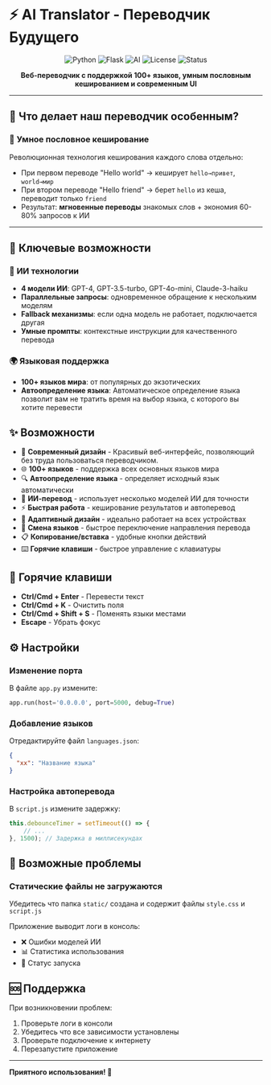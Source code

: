 # ⚡ AI Translator - Переводчик Будущего

<div align="center">

![Python](https://img.shields.io/badge/Python-3.8%2B-3776ab?style=for-the-badge&logo=python&logoColor=white)
![Flask](https://img.shields.io/badge/Flask-2.3%2B-000000?style=for-the-badge&logo=flask&logoColor=white)
![AI](https://img.shields.io/badge/AI-Powered-FF6B6B?style=for-the-badge&logo=openai&logoColor=white)
![License](https://img.shields.io/badge/License-MIT-00D4AA?style=for-the-badge&logo=opensourceinitiative&logoColor=white)
![Status](https://img.shields.io/badge/Status-Active-00C851?style=for-the-badge&logo=checkmarx&logoColor=white)

**Веб-переводчик с поддержкой 100+ языков, умным пословным кешированием и современным UI**
</div>

---

## 🎯 Что делает наш переводчик особенным?

### 🧠 **Умное пословное кеширование**
Революционная технология кеширования каждого слова отдельно:
- При первом переводе "Hello world" → кеширует `hello→привет`, `world→мир`  
- При втором переводе "Hello friend" → берет `hello` из кеша, переводит только `friend`
- Результат: **мгновенные переводы** знакомых слов + экономия 60-80% запросов к ИИ

---

## 🚀 Ключевые возможности

### 🤖 **ИИ технологии**
- **4 модели ИИ**: GPT-4, GPT-3.5-turbo, GPT-4o-mini, Claude-3-haiku
- **Параллельные запросы**: одновременное обращение к нескольким моделям
- **Fallback механизмы**: если одна модель не работает, подключается другая
- **Умные промпты**: контекстные инструкции для качественного перевода

### 🌍 **Языковая поддержка** 
- **100+ языков мира**: от популярных до экзотических
- **Автоопределение языка**: Автоматическое определение языка позволит вам не тратить время на выбор языка, с которого вы хотите перевести

## ✨ Возможности

- 🎨 **Современный дизайн** - Красивый веб-интерфейс, позволяющий без труда пользоваться переводчиком.
- 🌐 **100+ языков** - поддержка всех основных языков мира
- 🔍 **Автоопределение языка** - определяет исходный язык автоматически  
- 🧠 **ИИ-перевод** - использует несколько моделей ИИ для точности
- ⚡ **Быстрая работа** - кеширование результатов и автоперевод
- 📱 **Адаптивный дизайн** - идеально работает на всех устройствах
- 🔄 **Смена языков** - быстрое переключение направления перевода
- 📋 **Копирование/вставка** - удобные кнопки действий
- ⌨️ **Горячие клавиши** - быстрое управление с клавиатуры

## 🎯 Горячие клавиши

- **Ctrl/Cmd + Enter** - Перевести текст
- **Ctrl/Cmd + K** - Очистить поля
- **Ctrl/Cmd + Shift + S** - Поменять языки местами
- **Escape** - Убрать фокус

## ⚙️ Настройки

### Изменение порта
В файле `app.py` измените:
```python
app.run(host='0.0.0.0', port=5000, debug=True)
```

### Добавление языков
Отредактируйте файл `languages.json`:
```json
{
  "xx": "Название языка"
}
```

### Настройка автоперевода
В `script.js` измените задержку:
```javascript
this.debounceTimer = setTimeout(() => {
    // ...
}, 1500); // Задержка в миллисекундах
```

## 🔧 Возможные проблемы

### Статические файлы не загружаются
Убедитесь что папка `static/` создана и содержит файлы `style.css` и `script.js`

Приложение выводит логи в консоль:
- ❌ Ошибки моделей ИИ
- 📊 Статистика использования
- 🚀 Статус запуска

## 🆘 Поддержка

При возникновении проблем:
1. Проверьте логи в консоли
2. Убедитесь что все зависимости установлены
3. Проверьте подключение к интернету
4. Перезапустите приложение

---

**Приятного использования! 🌟**
